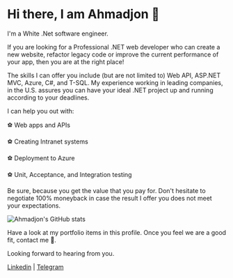 # Hi there, I am Ahmadjon 👋

I'm a White .Net software engineer.

If you are looking for a Professional .NET web developer who can create a new website, refactor legacy code or improve the current performance of your app, then you are at the right place!

The skills I can offer you include (but are not limited to) Web API, ASP.NET MVC, Azure, C#, and T-SQL. My experience working in leading companies, in the U.S. assures you can have your ideal .NET project up and running according to your deadlines.

I can help you out with:

⚽ Web apps and APIs

⚽ Creating Intranet systems

⚽ Deployment to Azure

⚽ Unit, Acceptance, and Integration testing

Be sure, because you get the value that you pay for. Don't hesitate to negotiate 100% moneyback in case the result I offer you does not meet your expectations.

![Ahmadjon's GitHub stats](https://github-readme-stats.vercel.app/api?username=Hamroliyev&show_icons=true&theme=dark)

Have a look at my portfolio items in this profile. Once you feel we are a good fit, contact me 💬.

Looking forward to hearing from you.

[Linkedin](https://www.linkedin.com/in/ahmadjon-hamroliyev-70b9b7270/) | [Telegram](https://t.me/@Hamroliyev_1909)
